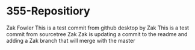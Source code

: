 # 355-Repositiory
Zak Fowler
This is a test commit from github desktop by Zak
This is a test commit from sourcetree Zak
Zak is updating a commit to the readme and adding a Zak branch that will merge with the master
